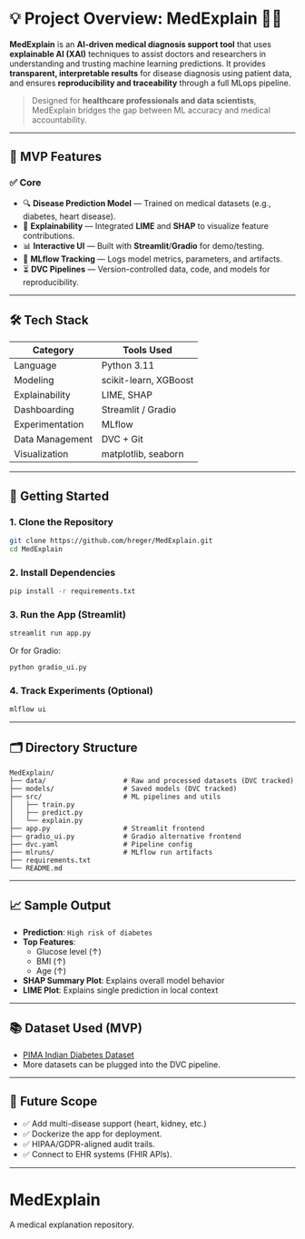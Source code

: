# 💡 Project Overview: MedExplain 🧠💉

**MedExplain** is an **AI-driven medical diagnosis support tool** that uses **explainable AI (XAI)** techniques to assist doctors and researchers in understanding and trusting machine learning predictions. It provides **transparent, interpretable results** for disease diagnosis using patient data, and ensures **reproducibility and traceability** through a full MLops pipeline.

> Designed for **healthcare professionals and data scientists**, MedExplain bridges the gap between ML accuracy and medical accountability.

---

## 🚀 MVP Features

### ✅ Core
- 🔍 **Disease Prediction Model** — Trained on medical datasets (e.g., diabetes, heart disease).
- 🧠 **Explainability** — Integrated **LIME** and **SHAP** to visualize feature contributions.
- 📊 **Interactive UI** — Built with **Streamlit**/**Gradio** for demo/testing.
- 📁 **MLflow Tracking** — Logs model metrics, parameters, and artifacts.
- ⏳ **DVC Pipelines** — Version-controlled data, code, and models for reproducibility.

---

## 🛠️ Tech Stack

| Category         | Tools Used                          |
|------------------|-------------------------------------|
| Language         | Python 3.11                         |
| Modeling         | scikit-learn, XGBoost               |
| Explainability   | LIME, SHAP                          |
| Dashboarding     | Streamlit / Gradio                  |
| Experimentation  | MLflow                              |
| Data Management  | DVC + Git                           |
| Visualization    | matplotlib, seaborn                 |

---

## 🧪 Getting Started

### 1. Clone the Repository

```bash
git clone https://github.com/hreger/MedExplain.git
cd MedExplain
```

### 2. Install Dependencies

```bash
pip install -r requirements.txt
```

### 3. Run the App (Streamlit)

```bash
streamlit run app.py
```

Or for Gradio:

```bash
python gradio_ui.py
```

### 4. Track Experiments (Optional)

```bash
mlflow ui
```

---

## 🗂️ Directory Structure

```
MedExplain/
├── data/                   # Raw and processed datasets (DVC tracked)
├── models/                 # Saved models (DVC tracked)
├── src/                    # ML pipelines and utils
│   ├── train.py
│   ├── predict.py
│   └── explain.py
├── app.py                  # Streamlit frontend
├── gradio_ui.py            # Gradio alternative frontend
├── dvc.yaml                # Pipeline config
├── mlruns/                 # MLflow run artifacts
├── requirements.txt
└── README.md
```

---

## 📈 Sample Output

- **Prediction**: `High risk of diabetes`
- **Top Features**:
  - Glucose level (↑)
  - BMI (↑)
  - Age (↑)
- **SHAP Summary Plot**: Explains overall model behavior
- **LIME Plot**: Explains single prediction in local context

---

## 📚 Dataset Used (MVP)

- [PIMA Indian Diabetes Dataset](https://www.kaggle.com/datasets/uciml/pima-indians-diabetes-database)
- More datasets can be plugged into the DVC pipeline.

---

## 🔮 Future Scope

- ✅ Add multi-disease support (heart, kidney, etc.)
- ✅ Dockerize the app for deployment.
- ✅ HIPAA/GDPR-aligned audit trails.
- ✅ Connect to EHR systems (FHIR APIs).

---

# MedExplain

A medical explanation repository.
